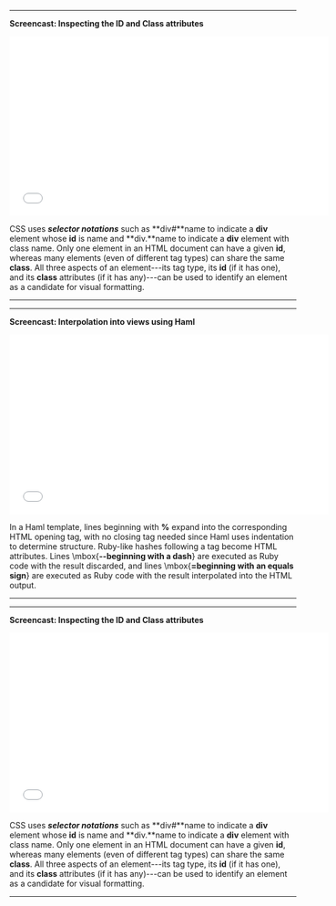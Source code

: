 <hr>

**Screencast: Inspecting the ID and Class attributes**

<iframe width="560" height="315" src="//www.youtube.com/embed/X5ArSbUea_o" frameborder="0" allowfullscreen></iframe>


CSS uses ___selector notations___ such as **div#**name to indicate a **div** element whose **id** is name and **div.**name to indicate a **div** element with class name. Only one element in an HTML document can have a given **id**, whereas many elements (even of different tag types) can share the same **class**. All three aspects of an element---its tag type, its **id** (if it has one), and its **class** attributes (if it has any)---can be used to identify an element as a candidate for visual formatting.

<hr>


<hr>

**Screencast: Interpolation into views using Haml**

<iframe width="560" height="315" src="//www.youtube.com/embed/yX1tMdBuG3g" frameborder="0" allowfullscreen></iframe>


In a Haml template, lines beginning with **%** expand into the corresponding HTML opening tag, with no closing tag needed since Haml uses indentation to determine structure.  Ruby-like hashes following a tag become HTML attributes. Lines \mbox{__--beginning with a dash__} are executed as Ruby code with the result discarded, and lines \mbox{__=beginning with an equals sign__} are executed as Ruby code with the result interpolated into the HTML output.

<hr>


<hr>

**Screencast: Inspecting the ID and Class attributes**

<iframe width="560" height="315" src="//www.youtube.com/embed/X5ArSbUea_o" frameborder="0" allowfullscreen></iframe>


CSS uses ___selector notations___ such as **div#**name to indicate a **div** element whose **id** is name and **div.**name to indicate a **div** element with class name. Only one element in an HTML document can have a given **id**, whereas many elements (even of different tag types) can share the same **class**. All three aspects of an element---its tag type, its **id** (if it has one), and its **class** attributes (if it has any)---can be used to identify an element as a candidate for visual formatting.

<hr>
